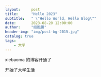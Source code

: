 ```yaml
---
layout:     post
title:      "Hello 2023"
subtitle:   " \"Hello World, Hello Blog\""
date:       2023-08-20 12:00:00
author:     "细胞膜"
header-img: "img/post-bg-2015.jpg"
catalog: true
tags:
    - 大学
---
```


xiebaoma 的博客开通了

开始了大学生活
